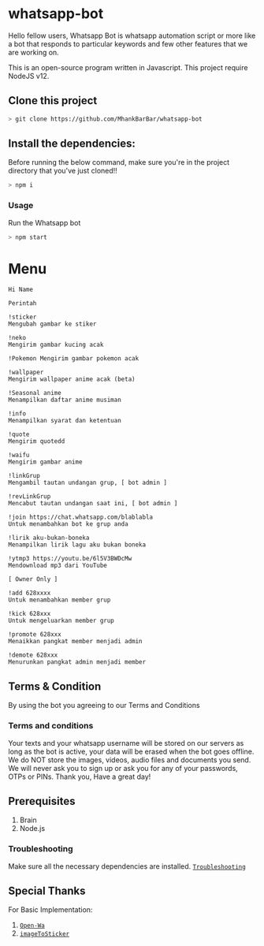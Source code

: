 # whatsapp-bot
Hello fellow users, Whatsapp Bot is whatsapp automation script or more like a bot that responds to particular keywords and few other features that we are working on.

This is an open-source program written in Javascript. 
This project require NodeJS v12.

## Clone this project

```bash
> git clone https://github.com/MhankBarBar/whatsapp-bot
```

## Install the dependencies:
Before running the below command, make sure you're in the project directory that
you've just cloned!!

```bash
> npm i
```

### Usage
Run the Whatsapp bot

```bash
> npm start
```

# Menu
```
Hi Name

Perintah

!sticker 
Mengubah gambar ke stiker

!neko
Mengirim gambar kucing acak

!Pokemon Mengirim gambar pokemon acak 
 
!wallpaper 
Mengirim wallpaper anime acak (beta)

!Seasonal anime 
Menampilkan daftar anime musiman

!info 
Menampilkan syarat dan ketentuan

!quote
Mengirim quotedd

!waifu
Mengirim gambar anime 

!linkGrup
Mengambil tautan undangan grup, [ bot admin ]

!revLinkGrup
Mencabut tautan undangan saat ini, [ bot admin ]

!join https://chat.whatsapp.com/blablabla
Untuk menambahkan bot ke grup anda

!lirik aku-bukan-boneka
Menampilkan lirik lagu aku bukan boneka

!ytmp3 https://youtu.be/6l5V3BWDcMw
Mendownload mp3 dari YouTube

[ Owner Only ]

!add 628xxxx
Untuk menambahkan member grup

!kick 628xxx
Untuk mengeluarkan member grup

!promote 628xxx
Menaikkan pangkat member menjadi admin

!demote 628xxx
Menurunkan pangkat admin menjadi member
```

## Terms & Condition
By using the bot you agreeing to our Terms and Conditions 
### Terms and conditions
Your texts and your whatsapp username will be stored on our servers as long as the bot is active, your data will be erased when the bot goes offline. We do NOT store the images, videos, audio files and documents you send. We will never ask you to sign up or ask you for any of your passwords, OTPs or PINs. Thank you, Have a great day! 

## Prerequisites
1. Brain
2. Node.js

### Troubleshooting
Make sure all the necessary dependencies are installed.
[`Troubleshooting`](https://github.com/puppeteer/puppeteer/blob/main/docs/troubleshooting.md)

## Special Thanks
For Basic Implementation:
1. [`Open-Wa`](https://github.com/open-wa/wa-automate-nodejs)
2. [`imageToSticker`](https://github.com/YogaSakti/imageToSticker)
